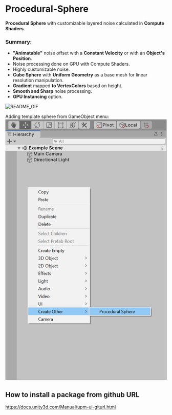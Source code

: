 # Procedural-Sphere
**Procedural Sphere** with customizable layered noise calculated in **Compute Shaders**.

### Summary:
 - **"Animatable"** noise offset with a **Constant Velocity** or with an **Object's Position**.
 - Noise processing done on GPU with Compute Shaders.
 - Highly customizable noise.
 - **Cube Sphere** with **Uniform Geometry** as a base mesh for linear resolution manipulation.
 - **Gradient** mapped **to VertexColors** based on height.
 - **Smooth and Sharp** noise processing.
 - **GPU Instancing** option.
 
![README_GIF](README_GIF.gif)

Adding template sphere from GameObject menu:
![Pic. Adding prefab from menu.](MenuItem.png)

 ## How to install a package from github URL
https://docs.unity3d.com/Manual/upm-ui-giturl.html